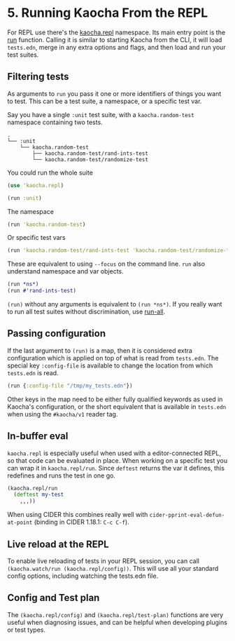 # 5. Running Kaocha From the REPL

For REPL use there's the
[kaocha.repl](https://cljdoc.xyz/d/lambdaisland/kaocha/CURRENT/api/kaocha.repl)
namespace. Its main entry point is the
[run](https://cljdoc.xyz/d/lambdaisland/kaocha/CURRENT/api/kaocha.repl#run)
function. Calling it is similar to starting Kaocha from the CLI, it will load
`tests.edn`, merge in any extra options and flags, and then load and run your
test suites.

## Filtering tests

As arguments to `run` you pass it one or more identifiers of things you want to
test. This can be a test suite, a namespace, or a specific test var.

Say you have a single `:unit` test suite, with a `kaocha.random-test` namespace
containing two tests.

```
.
└── :unit
    └── kaocha.random-test
        ├── kaocha.random-test/rand-ints-test
        └── kaocha.random-test/randomize-test

```

You could run the whole suite

``` clojure
(use 'kaocha.repl)

(run :unit)
```

The namespace

``` clojure
(run 'kaocha.random-test)
```

Or specific test vars

``` clojure
(run 'kaocha.random-test/rand-ints-test 'kaocha.random-test/randomize-test)
```

These are equivalent to using `--focus` on the command line. `run` also
understand namespace and var objects.


``` clojure
(run *ns*)
(run #'rand-ints-test)
```

`(run)` without any arguments is equivalent to `(run *ns*)`. If you really want to run all test suites without discrimination, use [run-all](https://cljdoc.org/d/lambdaisland/kaocha/CURRENT/api/kaocha.repl#run-all).


## Passing configuration

If the last argument to `(run)` is a map, then it is considered extra
configuration which is applied on top of what is read from `tests.edn`. The
special key `:config-file` is available to change the location from which
`tests.edn` is read.

``` clojure
(run {:config-file "/tmp/my_tests.edn"})
```

Other keys in the map need to be either fully qualified keywords as used in
Kaocha's configuration, or the short equivalent that is available in `tests.edn`
when using the `#kaocha/v1` reader tag.

## In-buffer eval

`kaocha.repl` is especially useful when used with a editor-connected REPL, so
that code can be evaluated in place. When working on a specific test you can
wrap it in `kaocha.repl/run`. Since `deftest` returns the var it defines, this
redefines and runs the test in one go.

``` clojure
(kaocha.repl/run
  (deftest my-test
    ,,,))
```

When using CIDER this combines really well with
`cider-pprint-eval-defun-at-point` (binding in CIDER 1.18.1: `C-c C-f`).

## Live reload at the REPL

To enable live reloading of tests in your REPL session, you can call 
`(kaocha.watch/run (kaocha.repl/config))`. This will use all your standard 
config options, including watching the tests.edn file.

## Config and Test plan

The `(kaocha.repl/config)` and `(kaocha.repl/test-plan)` functions are very
useful when diagnosing issues, and can be helpful when developing plugins or
test types.
